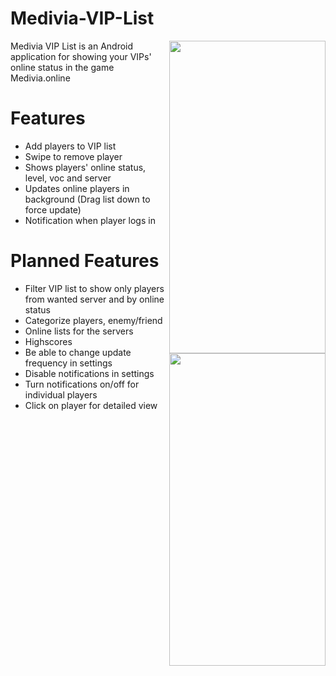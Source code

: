 
# Medivia-VIP-List

<img align="right" src="https://i.imgur.com/TxlGFvu.jpg" width="250" height="500" />
<img align="right" src="https://i.imgur.com/6Tnqhjl.jpg" width="250" height="500" />

Medivia VIP List is an Android application for showing your VIPs' online status in the game Medivia.online

# Features

- Add players to VIP list
- Swipe to remove player
- Shows players' online status, level, voc and server
- Updates online players in background (Drag list down to force update)
- Notification when player logs in

# Planned Features

- Filter VIP list to show only players from wanted server and by online status
- Categorize players, enemy/friend
- Online lists for the servers
- Highscores
- Be able to change update frequency in settings
- Disable notifications in settings
- Turn notifications on/off for individual players
- Click on player for detailed view
